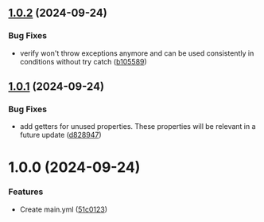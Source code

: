 ## [1.0.2](https://github.com/bespin-studios/iban/compare/v1.0.1...v1.0.2) (2024-09-24)


### Bug Fixes

* verify won't throw exceptions anymore and can be used consistently in conditions without try catch ([b105589](https://github.com/bespin-studios/iban/commit/b105589a95c3e96ee7c7eef611c04208f1b7e6af))

## [1.0.1](https://github.com/bespin-studios/iban/compare/v1.0.0...v1.0.1) (2024-09-24)


### Bug Fixes

* add getters for unused properties. These properties will be relevant in a future update ([d828947](https://github.com/bespin-studios/iban/commit/d8289477719cdea116ddddca57e4d5f75c981142))

# 1.0.0 (2024-09-24)


### Features

* Create main.yml ([51c0123](https://github.com/bespin-studios/iban/commit/51c0123bb81309075c780a9e26c7366ee4b39569))
